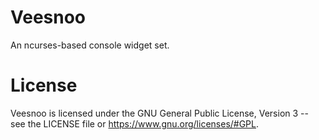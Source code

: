 # Veesnoo

An ncurses-based console widget set.

# License

Veesnoo is licensed under the GNU General Public License, Version 3 -- see the LICENSE file or <a href="https://www.gnu.org/licenses/#GPL">https://www.gnu.org/licenses/#GPL</a>.
